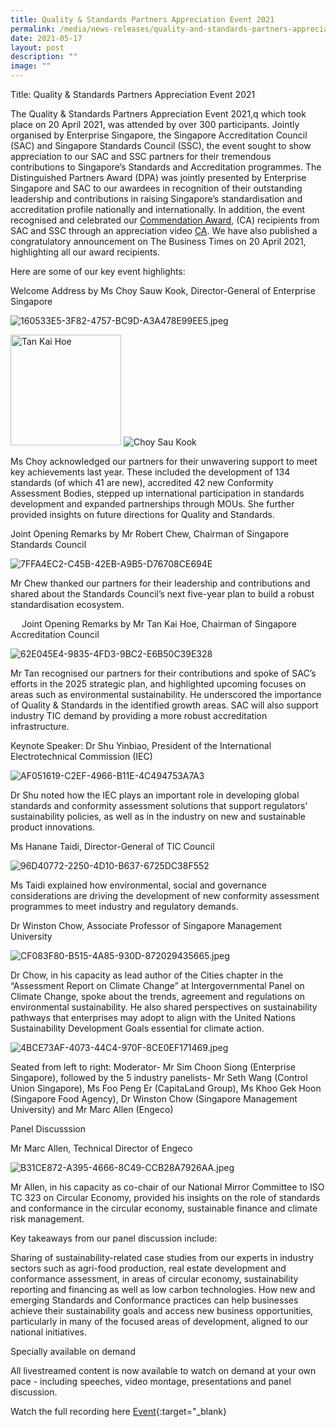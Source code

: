```yaml
---
title: Quality & Standards Partners Appreciation Event 2021
permalink: /media/news-releases/quality-and-standards-partners-appreciation-event-2021/
date: 2021-05-17
layout: post
description: ""
image: ""
---
```

Title: Quality &amp; Standards Partners Appreciation Event 2021

The Quality &amp; Standards Partners Appreciation Event 2021,q which took place on 20 April 2021, was attended by over 300 participants. Jointly organised by Enterprise Singapore, the Singapore Accreditation Council (SAC) and Singapore Standards Council (SSC), the event sought to show appreciation to our SAC and SSC partners for their tremendous contributions to Singapore’s Standards and Accreditation programmes. The Distinguished Partners Award (DPA) was jointly presented by Enterprise Singapore and SAC to our awardees in recognition of their outstanding leadership and contributions in raising Singapore’s standardisation and accreditation profile nationally and internationally. In addition, the event recognised and celebrated our [Commendation Award](https://www.enterprisesg.gov.sg/-/media/C1EFD50DF2334344B1F7215DEE0CDF14.ashx), (CA) recipients from SAC and SSC through an appreciation video [CA](https://youtu.be/diuTFDlhWOM). We have also published a congratulatory announcement on The Business Times on 20 April 2021, highlighting all our award recipients. 




Here are some of our key event highlights: 

Welcome Address by Ms Choy Sauw Kook, Director-General of Enterprise Singapore

![160533E5-3F82-4757-BC9D-A3A478E99EE5.jpeg](/images/press-release/photos/160533E5-3F82-4757-BC9D-A3A478E99EE5.jpeg)

<img style="width:177px" alt="Tan Kai Hoe" src="/images/about/our-organisation-structure/TanKaiHoe.jpg">


<img style="width177px" alt="Choy Sau Kook" src="/images/press-release/photos/160533E5-3F82-4757-BC9D-A3A478E99EE5.jpeg)">


Ms Choy acknowledged our partners for their unwavering support to meet key achievements last year. These included the development of 134 standards (of which 41 are new), accredited 42 new Conformity Assessment Bodies, stepped up international participation in standards development and expanded partnerships through MOUs. She further provided insights on future directions for Quality and Standards. 



Joint Opening Remarks by Mr Robert Chew, Chairman of Singapore Standards Council

![7FFA4EC2-C45B-42EB-A9B5-D76708CE694E](/images/press-release/photos/7FFA4EC2-C45B-42EB-A9B5-D76708CE694E.jpeg)

Mr Chew thanked our partners for their leadership and contributions and shared about the Standards Council’s next five-year plan to build a robust standardisation ecosystem.



 
Joint Opening Remarks by Mr Tan Kai Hoe, Chairman of Singapore Accreditation Council

![62E045E4-9835-4FD3-9BC2-E6B50C39E328](/images/press-release/photos/62E045E4-9835-4FD3-9BC2-E6B50C39E328.jpeg)

Mr Tan recognised our partners for their contributions and spoke of SAC’s efforts in the 2025 strategic plan, and highlighted upcoming focuses on areas such as environmental sustainability. He underscored the importance of Quality &amp; Standards in the identified growth areas. SAC will also support industry TIC demand by providing a more robust accreditation infrastructure.
 


Keynote Speaker: Dr Shu Yinbiao, President of the International Electrotechnical Commission (IEC)

![AF051619-C2EF-4966-B11E-4C494753A7A3](/images/press-release/photos/AF051619-C2EF-4966-B11E-4C494753A7A3.jpeg)

Dr Shu noted how the IEC plays an important role in developing global standards and conformity assessment solutions that support regulators' sustainability policies, as well as in the industry on new and sustainable product innovations.  


Ms Hanane Taidi, Director-General of TIC Council

![96D40772-2250-4D10-B637-6725DC38F552](/images/press-release/photos/96D40772-2250-4D10-B637-6725DC38F552.jpeg)

Ms Taidi explained how environmental, social and governance considerations are driving the development of new conformity assessment programmes to meet industry and regulatory demands.



Dr Winston Chow, Associate Professor of Singapore Management University

![CF083F80-B515-4A85-930D-872029435665.jpeg](/images/press-release/photos/CF083F80-B515-4A85-930D-872029435665.jpeg)

Dr Chow, in his capacity as lead author of the Cities chapter in the “Assessment Report on Climate Change” at Intergovernmental Panel on Climate Change, spoke about the trends, agreement and regulations on environmental sustainability. He also shared perspectives on sustainability pathways that enterprises may adopt to align with the United Nations Sustainability Development Goals essential for climate action.
 






![4BCE73AF-4073-44C4-970F-8CE0EF171469.jpeg](/images/press-release/photos/4BCE73AF-4073-44C4-970F-8CE0EF171469.jpeg)

Seated from left to right: Moderator- Mr Sim Choon Siong (Enterprise Singapore), followed by the 5 industry panelists- Mr Seth Wang (Control Union Singapore), Ms Foo Peng Er (CapitaLand Group), Ms Khoo Gek Hoon (Singapore Food Agency), Dr Winston Chow (Singapore Management University) and Mr Marc Allen (Engeco)


Panel Discusssion

Mr Marc Allen, Technical Director of Engeco

![B31CE872-A395-4666-8C49-CCB28A7926AA.jpeg](/images/press-release/photos/B31CE872-A395-4666-8C49-CCB28A7926AA.jpeg)

Mr Allen, in his capacity as co-chair of our National Mirror Committee to ISO TC 323 on Circular Economy, provided his insights on the role of standards and conformance in the circular economy, sustainable finance and climate risk management.



Key takeaways from our panel discussion include:

Sharing of sustainability-related case studies from our experts in industry sectors such as agri-food production, real estate development and conformance assessment, in areas of circular economy, sustainability reporting and financing as well as low carbon technologies.
How new and emerging Standards and Conformance practices can help businesses achieve their sustainability goals and access new business opportunities, particularly in many of the focused areas of development, aligned to our national initiatives.
 

 

Specially available on demand

All livestreamed content is now available to watch on demand at your own pace - including speeches, video montage, presentations and panel discussion.

 Watch the full recording here [Event](https://youtu.be/mlUpsh9eZXc){:target="_blank}